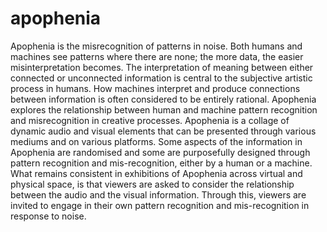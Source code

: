 # apophenia
Apophenia is the misrecognition of patterns in noise. Both humans and machines see patterns where there are none; the more data, the easier misinterpretation becomes. The interpretation of meaning between either connected or unconnected information is central to the subjective artistic process in humans. How machines interpret and produce connections between information is often considered to be entirely rational. Apophenia explores the relationship between human and machine pattern recognition and misrecognition in creative processes.
Apophenia is a collage of dynamic audio and visual elements that can be presented through various mediums and on various platforms. Some aspects of the information in Apophenia are randomised and some are purposefully designed through pattern recognition and mis-recognition, either by a human or a machine. What remains consistent in exhibitions of Apophenia across virtual and physical space, is that viewers are asked to consider the relationship between the audio and the visual information. Through this, viewers are invited to engage in their own pattern recognition and mis-recognition in response to noise.
